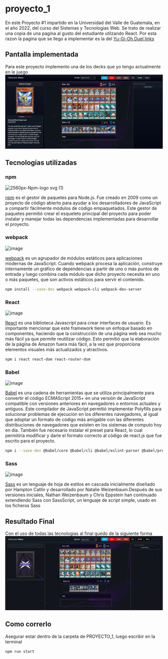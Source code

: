 # proyecto_1
En este Proyecto #1 impartido en la Universidad del Valle de Guatemala, en el año 2022, del curso del Sistemas y Tecnologias Web. Se trato de realizar una copia de una pagina al gusto del estudiante utilzando React. Por esta razon la pagina que se llego a implementar es la del [Yu-Gi-Oh Duel links](https://duelingnexus.com/home)

## Pantalla implementada
Para este proyecto implemento una de los decks que yo tengo actualmente en le juego
![image](./src/assets/copy.png)

## Tecnologias utilizadas

### npm
![2560px-Npm-logo svg (1)](https://user-images.githubusercontent.com/63658079/165651215-f3b867df-5a52-4094-8b1d-432f5278b722.png)

[npm](https://www.npmjs.com/) es el gestor de paquetes para Node.js. Fue creado en 2009 como un proyecto de código abierto para ayudar a los desarrolladores de JavaScript a compartir fácilmente módulos de código empaquetados. Este gestor de paquetes permitió crear el esqueleto principal del proyecto para poder instalar y manejar todas las dependencias implementadas para desarrollar el proyecto.

### webpack

![image](https://user-images.githubusercontent.com/63658079/165625412-34f8bb29-e334-4a41-b23e-0b648b4eacf7.png)

[webpack](https://webpack.js.org/) es un agrupador de módulos estáticos para aplicaciones modernas de JavaScript. Cuando webpack procesa la aplicación, construye internamente un gráfico de dependencias a partir de uno o más puntos de entrada y luego combina cada módulo que dicho proyecto necesita en uno o más paquetes, que son activos estáticos para servir el contenido.

```bash
npm install --save-dev webpack webpack-cli webpack-dev-server
```

### React
![image](https://user-images.githubusercontent.com/63658079/165626853-93ec4bf6-2180-4359-954e-2bd43e526bd4.png)

[React](https://es.reactjs.org/) es una biblioteca Javascript para crear interfaces de usuario. Es importante mencionar que este framework tiene un enfoque basado en componentes, haciendo que la construcción de una página web sea mucho más fácil ya que permite reutilizar código. Esto permitió que la elaboración de la página de Amazon fuera más fácil, a la vez que proporciona elementos visuales más actualizados y atractivos.

```bash
npm i react react-dom react-router-dom
```

###  Babel

![image](https://user-images.githubusercontent.com/63658079/165626395-cbcb39df-8021-4664-bd6b-3735704ae93e.png)

[Babel](https://babeljs.io/) es una cadena de herramientas que se utiliza principalmente para convertir el código ECMAScript 2015+ en una versión de JavaScript compatible con versiones anteriores en navegadores o entornos actuales y antiguos. Este compilador de JavaScript permitió implementar Polyfills para solucionar problemas de ejecución en los diferentes navegadores, al igual que adoptar un formato de código más amigable con las diferentes distribuciones de navegadores que existen en los sistemas de computo hoy en día. También fue necesario instalar el preset para React, lo cual permitiría modificar y darle el formato correcto al código de react.js que fue escrito para el proyecto.

```bash
npm i --save-dev @babel/core @babel/cli @babel/eslint-parser @babel/preset-env @babel/preset-react babel-loader
```

### Sass
![image](https://sass-lang.com/assets/img/logos/logo-b6e1ef6e.svg)

[Sass](https://sass-lang.com/) es un lenguaje de hoja de estilos en cascada inicialmente diseñado por Hampton Catlin y desarrollado por Natalie Weizenbaum.​​Después de sus versiones iniciales, Nathan Weizenbaum y Chris Eppstein han continuado extendiendo Sass con SassScript, un lenguaje de script simple, usado en los ficheros Sass

## Resultado Final
Con el uso de todas las tecnologias al final quedo de la siguiente forma
![image](./src/assets/final.png)

## Como correrlo
Asegurar estar dentro de la carpeta de PROYECTO_1, luego escribir en la terminal
```bash
npm run start
```